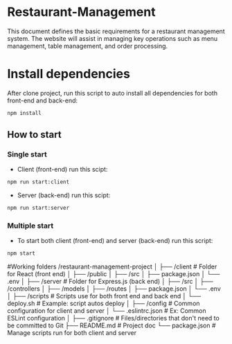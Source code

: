 # Restaurant-Management
This document defines the basic requirements for a restaurant management system. The website will assist in managing key operations such as menu management, table management, and order processing.

# Install dependencies
After clone project, run this script to auto install all dependencies for both front-end and back-end:
```bash
npm install
```

## How to start
### Single start
- Client (front-end) run this scipt:
```bash
npm run start:client
```

- Server (back-end) run this scipt:
```bash
npm run start:server
```

### Multiple start
- To start both client (front-end) and server (back-end) run this script:
```bash
npm start
```

#Working folders
/restaurant-management-project
│
├── /client                   # Folder for React (front end)
│   ├── /public
│   ├── /src
│   ├── package.json
│   └── .env
│
├── /server                   # Folder for Express.js (back end)
│   ├── /src
│   ├── /controllers
│   ├── /models
│   ├── /routes
│   ├── package.json
│   └── .env
│
├── /scripts                  # Scripts use for both front end and back end
│   └── deploy.sh             # Example: script autos deploy
│
├── /config                   # Common configuration for client and server
│   └── .eslintrc.json        # Ex: Common ESLint configuration
│
├── .gitignore                # Files/directories that don't need to be committed to Git
├── README.md                 # Project doc
└── package.json              # Manage scripts run for both client and server
